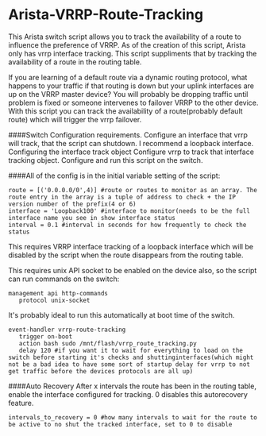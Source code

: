 # Arista-VRRP-Route-Tracking
This Arista switch script allows you to track the availability of a route to influence the preference of VRRP. As of the creation of this script, Arista only has vrrp interface tracking. This script suppliments that by tracking the availability of a route in the routing table.

If you are learning of a default route via a dynamic routing protocol, what happens to your traffic if that routing is down but your uplink interfaces are up on the VRRP master device? You will probably be dropping traffic until problem is fixed or someone intervenes to failover VRRP to the other device. With this script you can track the availability of a route(probably default route) which will trigger the vrrp failover.

####Switch Configuration requirements.
Configure an interface that vrrp will track, that the script can shutdown. I recommend a loopback interface.
Configuring the interface track object
Configure vrrp to track that interface tracking object.
Configure and run this script on the switch.

####All of the config is in the initial variable setting of the script:
```
route = [('0.0.0.0/0',4)] #route or routes to monitor as an array. The route entry in the array is a tuple of address to check + the IP version number of the prefix(4 or 6)
interface = 'Loopback100' #interface to monitor(needs to be the full interface name you see in show interface status
interval = 0.1 #interval in seconds for how frequently to check the status
```

This requires VRRP interface tracking of a loopback interface which will be disabled by the script when the route disappears from the routing table. 

This requires unix API socket to be enabled on the device also, so the script can run commands on the switch:
```
management api http-commands
   protocol unix-socket 
```

It's probably ideal to run this automatically at boot time of the switch.

```
event-handler vrrp-route-tracking
   trigger on-boot
   action bash sudo /mnt/flash/vrrp_route_tracking.py
   delay 120 #if you want it to wait for everything to load on the switch before starting it's checks and shuttinginterfaces(which might not be a bad idea to have some sort of startup delay for vrrp to not get traffic before the devices protocols are all up)
```

####Auto Recovery
After x intervals the route has been in the routing table, enable the interface configured for tracking. 0 disables this autorecovery feature.

```
intervals_to_recovery = 0 #how many intervals to wait for the route to be active to no shut the tracked interface, set to 0 to disable
```
